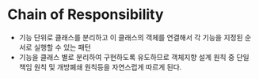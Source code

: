 # Chain of Responsibility

- 기능 단위로 클래스를 분리하고 이 클래스의 객체를 연결해서 각 기능을 지정된 순서로 실행할 수 있는 패턴
- 기능을 클래스 별로 분리하여 구현하도록 유도하므로 객체지향 설계 원칙 중 단일 책임 원칙 및 개방폐쇄 원칙등을 자연스럽게 따르게 된다.